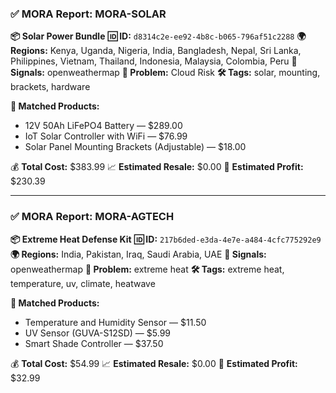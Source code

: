 ### ✅ MORA Report: MORA-SOLAR

**📦 Solar Power Bundle**
**🆔 ID:** `d8314c2e-ee92-4b8c-b065-796af51c2288`
**🌍 Regions:** Kenya, Uganda, Nigeria, India, Bangladesh, Nepal, Sri Lanka, Philippines, Vietnam, Thailand, Indonesia, Malaysia, Colombia, Peru
**📶 Signals:** openweathermap
**🌾 Problem:** Cloud Risk
**🛠️ Tags:** solar, mounting, brackets, hardware

**🧠 Matched Products:**
- 12V 50Ah LiFePO4 Battery — $289.00
- IoT Solar Controller with WiFi — $76.99
- Solar Panel Mounting Brackets (Adjustable) — $18.00

💰 **Total Cost:** $383.99
📈 **Estimated Resale:** $0.00
💸 **Estimated Profit:** $230.39

---

### ✅ MORA Report: MORA-AGTECH

**📦 Extreme Heat Defense Kit**
**🆔 ID:** `217b6ded-e3da-4e7e-a484-4cfc775292e9`
**🌍 Regions:** India, Pakistan, Iraq, Saudi Arabia, UAE
**📶 Signals:** openweathermap
**🌾 Problem:** extreme heat
**🛠️ Tags:** extreme heat, temperature, uv, climate, heatwave

**🧠 Matched Products:**
- Temperature and Humidity Sensor — $11.50
- UV Sensor (GUVA-S12SD) — $5.99
- Smart Shade Controller — $37.50

💰 **Total Cost:** $54.99
📈 **Estimated Resale:** $0.00
💸 **Estimated Profit:** $32.99